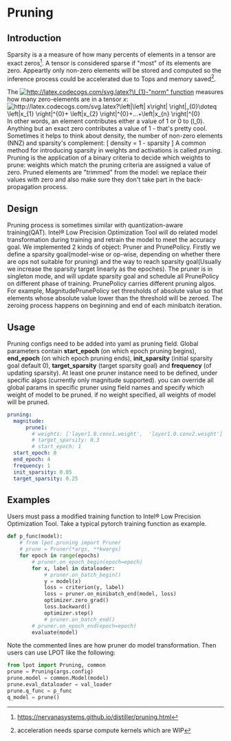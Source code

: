 Pruning
=======

## Introduction

Sparsity is a a measure of how many percents of elements in a tensor are exact zeros[^1].  A tensor is considered sparse if "most" of its elements are zero. Appeartly only non-zero elements will be stored and computed so the inference process could be accelerated due to Tops and memory saved[^2].
[^1]: https://nervanasystems.github.io/distiller/pruning.html 
[^2]: acceleration needs sparse compute kernels which are WIP

The <a href="https://en.wikipedia.org/wiki/Lp_space#When_p_=_0"><img src="http://latex.codecogs.com/svg.latex?\l_{1}&space;" title="http://latex.codecogs.com/svg.latex?\l_{1} " />-"norm" function</a> measures how many zero-elements are in a tensor <em>x</em>:
<img src="http://latex.codecogs.com/svg.latex?\left|\left|&space;x\right|&space;\right|_{0}\doteq&space;\left|x_{1}&space;\right|^{0}&plus;&space;\left|x_{2}&space;\right|^{0}&plus;...&plus;\left|x_{n}&space;\right|^{0}&space;" title="http://latex.codecogs.com/svg.latex?\left|\left| x\right| \right|_{0}\doteq \left|x_{1} \right|^{0}+ \left|x_{2} \right|^{0}+...+\left|x_{n} \right|^{0} " />
In other words, an element contributes either a value of 1 or 0 to \(l_0\).  Anything but an exact zero contributes a value of 1 - that's pretty cool. Sometimes it helps to think about density, the number of non-zero elements (NNZ) and sparsity's complement:
\[
density = 1 - sparsity
\]
A common method for introducing sparsity in weights and activations is called <em>pruning</em>.  Pruning is the application of a binary criteria to decide which weights to prune: weights which match the pruning criteria are assigned a value of zero.  Pruned elements are "trimmed" from the model: we replace their values with zero and also make sure they don't take part in the back-propagation process.</p>


## Design
Pruning process is sometimes similar with quantization-aware training(QAT). Intel® Low Precision Optimization Tool will do related model transformation during training and retrain the model to meet the accuracy goal.
 We implemented 2 kinds of object: Pruner and PrunePolicy. Firstly we define a sparsity goal(model-wise or op-wise, depending on whether there are ops not suitable for pruning) and the way to reach sparsity goal(Usually we increase the sparsity target linearly as the epoches). The pruner is in singleton mode, and will update sparsity goal and schedule all PrunePolicy on different phase of training.
 PrunePolicy carries different pruning algos. For example, MagnitudePrunePolicy set thresholds of absolute value so that elements whose absolute value lower than the threshold will be zeroed. The zeroing process happens on beginning and end of each minibatch iteration.

## Usage
Pruning configs need to be added into yaml as pruning field. Global parameters contain **start_epoch** (on which epoch pruning begins), **end_epoch** (on which epoch pruning ends), **init_sparsity** (initial sparsity goal default 0), **target_sparsity** (target sparsity goal) and **frequency** (of updating sparsity). At least one pruner instance need to be defined, under specific algos (currently only magnitude supported). you can override all global params in specific pruner using field names and specify which weight of model to be pruned. if no weight specified, all weights of model will be pruned.
```yaml
pruning:
  magnitude:
      prune1:
        # weights: ['layer1.0.conv1.weight',  'layer1.0.conv2.weight']
        # target_sparsity: 0.3
        # start_epoch: 1
  start_epoch: 0
  end_epoch: 4
  frequency: 1
  init_sparsity: 0.05
  target_sparsity: 0.25
```

## Examples
Users must pass a modified training function to Intel® Low Precision Optimization Tool. Take a typical pytorch training function as example.
```python
def p_func(model):
    # from lpot.pruning import Pruner
    # prune = Pruner(*args, **kwargs)
    for epoch in range(epochs)
        # pruner.on_epoch_begin(epoch=epoch)
        for x, label in dataloader:
            # pruner.on_batch_begin()  
            y = model(x)
            loss = criterion(y, label)
            loss = pruner.on_minibatch_end(model, loss)
            optimizer.zero_grad()            
            loss.backward()           
            optimizer.step()
            # pruner.on_batch_end()
        # pruner.on_epoch_end(epoch=epoch)
        evaluate(model)
```
Note the commented lines are how pruner do model transformation. Then users can use LPOT like the following:
```python
from lpot import Pruning, common
prune = Pruning(args.config)
prune.model = common.Model(model)
prune.eval_dataloader = val_loader
prune.q_func = p_func
q_model = prune()
```
